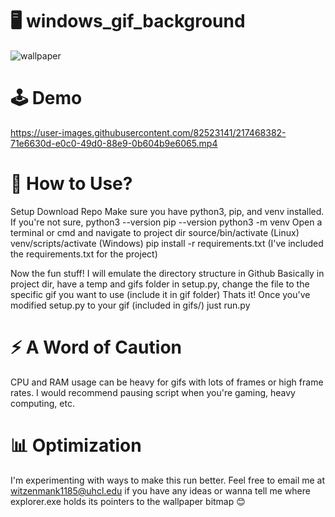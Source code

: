 # 🖥️ windows_gif_background


![wallpaper](https://user-images.githubusercontent.com/82523141/216833073-152e5190-d81c-4bde-a70c-c0f402364acc.gif)

# 🕹️ Demo 


https://user-images.githubusercontent.com/82523141/217468382-71e6630d-e0c0-49d0-88e9-0b604b9e6065.mp4



# 🤔 How to Use? 

Setup
  Download Repo
  Make sure you have python3, pip, and venv installed. If you're not sure, 
    python3 --version
    pip --version
    python3 -m venv
  Open a terminal or cmd and navigate to project dir
    source/bin/activate (Linux)
    venv/scripts/activate (Windows) 
    pip install -r requirements.txt (I've included the requirements.txt for the project) 
    
   Now the fun stuff!
    I will emulate the directory structure in Github
    Basically in project dir, have a temp and gifs folder
    in setup.py, change the file to the specific gif you want to use (include it in gif folder) 
    Thats it! Once you've modified setup.py to your gif (included in gifs/) just run.py
  
# ⚡ A Word of Caution
  
CPU and RAM usage can be heavy for gifs with lots of frames or high frame rates. I would recommend pausing script when you're gaming, heavy computing, etc. 
  
 # 📊 Optimization
 
 I'm experimenting with ways to make this run better. Feel free to email me at witzenmank1185@uhcl.edu if
 you have any ideas or wanna tell me where explorer.exe holds its pointers to the wallpaper bitmap 😊
 

        
 
  
 
